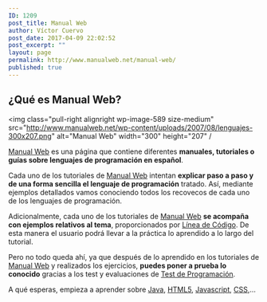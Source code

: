 ```yaml
---
ID: 1209
post_title: Manual Web
author: Víctor Cuervo
post_date: 2017-04-09 22:02:52
post_excerpt: ""
layout: page
permalink: http://www.manualweb.net/manual-web/
published: true
---
```

<div class="headline">
  <h2>
    ¿Qué es Manual Web?
  </h2>
</div>

<img class="pull-right alignright wp-image-589 size-medium" src="http://www.manualweb.net/wp-content/uploads/2007/08/lenguajes-300x207.png" alt="Manual Web" width="300" height="207" /

[Manual Web][1] es una página que contiene diferentes **manuales, tutoriales o guías sobre lenguajes de programación en español**.

Cada uno de los tutoriales de [Manual Web][1] intentan **explicar paso a paso y de una forma sencilla el lenguaje de programación** tratado. Así, mediante ejemplos detallados vamos conociendo todos los recovecos de cada uno de los lenguajes de programación.

Adicionalmente, cada uno de los tutoriales de [Manual Web][1] **se acompaña con ejemplos relativos al tema**, proporcionados por [Línea de Código][2]. De esta manera el usuario podrá llevar a la práctica lo aprendido a lo largo del tutorial.

Pero no todo queda ahí, ya que después de lo aprendido en los tutoriales de [Manual Web][1] y realizados los ejercicios, **puedes poner a prueba lo conocido** gracias a los test y evaluaciones de [Test de Programación][3].

A qué esperas, empieza a aprender sobre [Java][4], [HTML5][5], [Javascript][6], [CSS][7],...

 [1]: http://www.manualweb.net "Manuales sobre Programación"
 [2]: http://lineadecodigo.com "Programación en Español"
 [3]: http://www.testprogramacion.com "Test de Programación"
 [4]: http://www.manualweb.net/tutorial-java/ "Tutorial sobre Java"
 [5]: http://www.manualweb.net/tutorial-html5/ "Tutorial sobre HTML5"
 [6]: http://www.manualweb.net/tutorial-javascript/ "Tutorial sobre Javascript"
 [7]: http://www.manualweb.net/tutorial-css/ "Tutorial sobre CSS"